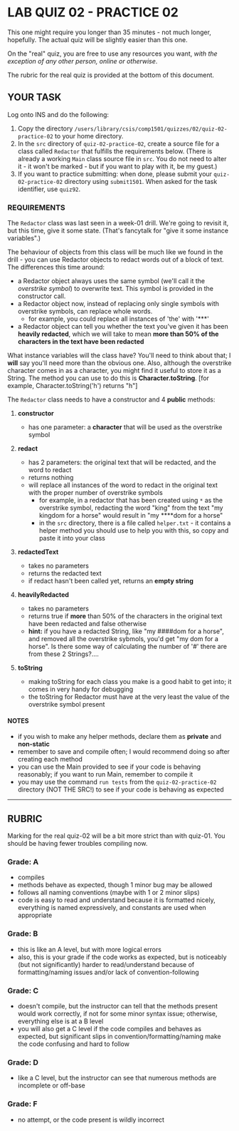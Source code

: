 # LAB QUIZ 02 - PRACTICE 02

This one might require you longer than 35 minutes - not much longer, hopefully. The actual quiz will be slightly easier than this one.

On the "real" quiz, you are free to use any resources you want, _with the exception of any other person, online or otherwise_.

The rubric for the real quiz is provided at the bottom of this document.

## YOUR TASK

Log onto INS and do the following:

1. Copy the directory `/users/library/csis/comp1501/quizzes/02/quiz-02-practice-02` to your home directory.
1. In the `src` directory of `quiz-02-practice-02`, create a source file for a class called `Redactor` that fulfills the requirements below. (There is already a working `Main` class source file in `src`. You do not need to alter it - it won't be marked - but if you want to play with it, be my guest.)
1. If you want to practice submitting: when done, please submit your `quiz-02-practice-02` directory using `submit1501`. When asked for the task identifier, use `quiz92`.

### REQUIREMENTS

The `Redactor` class was last seen in a week-01 drill. We're going to revisit it, but this time, give it some state. (That's fancytalk for "give it some instance variables".)

The behaviour of objects from this class will be much like we found in the drill - you can use Redactor objects to redact words out of a block of text. The differences this time around:

- a Redactor object always uses the same symbol (we'll call it the _overstrike symbol_) to overwrite text. This symbol is provided in the constructor call.
- a Redactor object now, instead of replacing only single symbols with overstrike symbols, can replace whole words.
  - for example, you could replace all instances of 'the' with '\*\*\*'
- a Redactor object can tell you whether the text you've given it has been **heavily redacted**, which we will take to mean **more than 50% of the characters in the text have been redacted**

What instance variables will the class have? You'll need to think about that; I **will** say you'll need more than the obvious one. Also, although the overstrike character comes in as a character, you might find it useful to store it as a String. The method you can use to do this is **Character.toString**. [for example, Character.toString('h') returns "h"]

The `Redactor` class needs to have a constructor and 4 **public** methods:

1. **constructor**

   - has one parameter: a **character** that will be used as the overstrike symbol

1. **redact**

   - has 2 parameters: the original text that will be redacted, and the word to redact
   - returns nothing
   - will replace all instances of the word to redact in the original text with the proper number of overstrike symbols
     - for example, in a redactor that has been created using `*` as the overstrike symbol, redacting the word "king" from the text "my kingdom for a horse" would result in "my \*\*\*\*dom for a horse"
     - in the `src` directory, there is a file called `helper.txt` - it contains a helper method you should use to help you with this, so copy and paste it into your class

1. **redactedText**

   - takes no parameters
   - returns the redacted text
   - if redact hasn't been called yet, returns an **empty string**

1. **heavilyRedacted**

   - takes no parameters
   - returns true if **more** than 50% of the characters in the original text have been redacted and false otherwise
   - **hint:** if you have a redacted String, like "my ####dom for a horse", and removed all the overstrike sybmols, you'd get "my dom for a horse". Is there some way of calculating the number of '#' there are from these 2 Strings?....

1. **toString**

   - making toString for each class you make is a good habit to get into; it comes in very handy for debugging
   - the toString for Redactor must have at the very least the value of the overstrike symbol present

#### NOTES

- if you wish to make any helper methods, declare them as **private** and **non-static**
- remember to save and compile often; I would recommend doing so after creating each method
- you can use the Main provided to see if your code is behaving reasonably; if you want to run Main, remember to compile it
- you may use the command `run tests` from the `quiz-02-practice-02` directory (NOT THE SRC!) to see if your code is behaving as expected

---

## RUBRIC

Marking for the real quiz-02 will be a bit more strict than with quiz-01. You should be having fewer troubles compiling now.

### Grade: A

- compiles
- methods behave as expected, though 1 minor bug may be allowed
- follows all naming conventions (maybe with 1 or 2 minor slips)
- code is easy to read and understand because it is formatted nicely, everything is named expressively, and constants are used when appropriate

### Grade: B

- this is like an A level, but with more logical errors
- also, this is your grade if the code works as expected, but is noticeably (but not significantly) harder to read/understand because of formatting/naming issues and/or lack of convention-following

### Grade: C

- doesn't compile, but the instructor can tell that the methods present would work correctly, if not for some minor syntax issue; otherwise, everything else is at a B level
- you will also get a C level if the code compiles and behaves as expected, but significant slips in convention/formatting/naming make the code confusing and hard to follow

### Grade: D

- like a C level, but the instructor can see that numerous methods are incomplete or off-base

### Grade: F

- no attempt, or the code present is wildly incorrect
